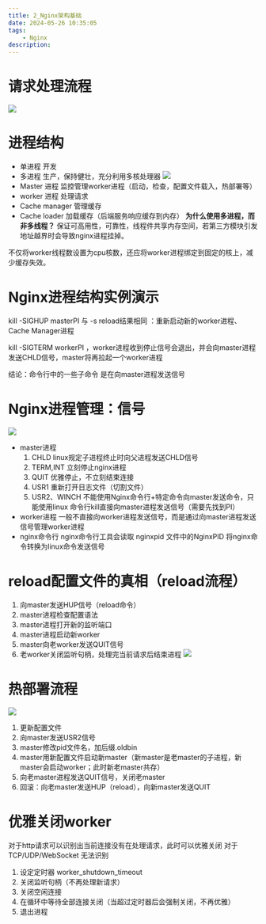 ```yaml
---
title: 2_Nginx架构基础
date: 2024-05-26 10:35:05
tags: 
    - Nginx
description:
---
```

# 请求处理流程
<img src="nginx请求处理流程.png"></img>

# 进程结构
- 单进程 开发
- 多进程 生产，保持健壮，充分利用多核处理器
<img src="nginx进程结构.png"></img>
- Master 进程 监控管理worker进程（启动，检查，配置文件载入，热部署等）
- worker 进程 处理请求
- Cache manager 管理缓存
- Cache loader 加载缓存（后端服务响应缓存到内存）
**为什么使用多进程，而非多线程？**
保证可高用性，可靠性，线程件共享内存空间，若第三方模块引发地址越界时会导致nginx进程挂掉。

不仅将worker线程数设置为cpu核数，还应将worker进程绑定到固定的核上，减少缓存失效。
# Nginx进程结构实例演示
kill -SIGHUP masterPI  与 -s reload结果相同 ：重新启动新的worker进程、Cache Manager进程

kill -SIGTERM workerPI ，worker进程收到停止信号会退出，并会向master进程发送CHLD信号，master将再拉起一个worker进程

结论：命令行中的一些子命令 是在向master进程发送信号

# Nginx进程管理：信号
<img src="信号管理进程.png"></img>
- master进程
    1. CHLD linux规定子进程终止时向父进程发送CHLD信号
    2. TERM,INT 立刻停止nginx进程
    3. QUIT 优雅停止，不立刻结束连接
    4. USR1 重新打开日志文件（切割文件）
    5. USR2、WINCH 不能使用Nginx命令行+特定命令向master发送命令，只能使用linux 命令行kill直接向master进程发送信号（需要先找到PI）
- worker进程
一般不直接向worker进程发送信号，而是通过向master进程发送信号管理worker进程
- nginx命令行
nginx命令行工具会读取 nginxpid 文件中的NginxPID  将nginx命令转换为linux命令发送信号

# reload配置文件的真相（reload流程）
1. 向master发送HUP信号（reload命令）
2. master进程检查配置语法
3. master进程打开新的监听端口
4. master进程启动新worker
5. master向老worker发送QUIT信号
6. 老worker关闭监听句柄，处理完当前请求后结束进程
<img src="reload真相.png"></img>

# 热部署流程
<img src="热部署.png"></img>
1. 更新配置文件
2. 向master发送USR2信号
3. master修改pid文件名，加后缀.oldbin
4. master用新配置文件启动新master（新master是老master的子进程，新master会启动worker；此时新老master共存）
5. 向老master进程发送QUIT信号，关闭老master
6. 回滚：向老master发送HUP（reload），向新master发送QUIT

# 优雅关闭worker
对于http请求可以识别出当前连接没有在处理请求，此时可以优雅关闭
对于TCP/UDP/WebSocket 无法识别
1. 设定定时器 worker_shutdown_timeout
2. 关闭监听句柄（不再处理新请求）
3. 关闭空闲连接
4. 在循环中等待全部连接关闭（当超过定时器后会强制关闭，不再优雅）
5. 退出进程

